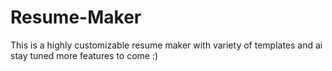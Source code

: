 # Resume-Maker
This is a highly customizable resume maker with variety of templates and ai stay tuned more features to come :)
